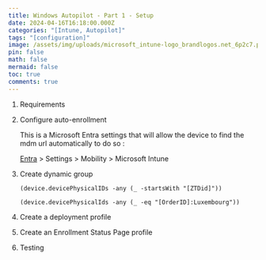 ```yaml
---
title: Windows Autopilot - Part 1 - Setup
date: 2024-04-16T16:18:00.000Z
categories: "[Intune, Autopilot]"
tags: "[configuration]"
image: /assets/img/uploads/microsoft_intune-logo_brandlogos.net_6p2c7.png
pin: false
math: false
mermaid: false
toc: true
comments: true
---
```

1. Requirements
2. Configure auto-enrollment

   This is a Microsoft Entra settings that will allow the device to find the mdm url automatically to do so :

   [Entra](entra.microsoft.com) > Settings > Mobility > Microsoft Intune


3. Create dynamic group

   `(device.devicePhysicalIDs -any (_ -startsWith "[ZTDid]"))`

   `(device.devicePhysicalIds -any (_ -eq "[OrderID]:Luxembourg"))`
4. Create a deployment profile
5. Create an Enrollment Status Page profile
6. Testing

[](https://learn.microsoft.com/en-us/autopilot/software-requirements)

[](https://learn.microsoft.com/en-us/autopilot/configuration-requirements)

[](https://learn.microsoft.com/en-us/autopilot/configuration-requirements)

[](https://learn.microsoft.com/en-us/autopilot/configuration-requirements)

[](https://learn.microsoft.com/en-us/autopilot/configuration-requirements)
